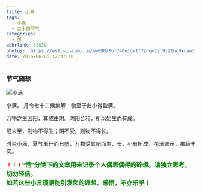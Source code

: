 ```yaml
---
title: 小满
tags:
  - 小满
  - 二十四节气
categories:
  - 悟
abbrlink: 33839
photos: 'https://ws1.sinaimg.cn/mw690/8bf740e1gw1f72ngv2if9j21hc0xcaw3.jpg'
date: 2016-06-06 12:37:10
---
```

### 节气随想
![小满](https://ws1.sinaimg.cn/mw690/8bf740e1gw1f72ngv2if9j21hc0xcaw3.jpg)

小满， 月令七十二候集解：物至于此小得盈满。

万物之生因阳，其成由阴。阴阳合和，所以始生而有成。

阳未至，则物不得生；阴不受，则物不得长。

时至小满，夏气渐升而日盛，万物受其阳而生、长，小有所成，花渐繁茂，果趋丰实。  


**<font color=red>！！！</font><font color=green face=微软雅黑 size=3>“悟”分类下的文章用来记录个人偶思偶得的碎想。请独立思考，切勿轻信。  
如若这些小言琐语能引发您的遐想、感悟，不亦乐乎！</font>**